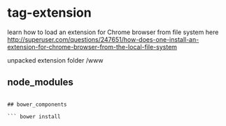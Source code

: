 # tag-extension

learn how to load an extension for Chrome browser from file system here http://superuser.com/questions/247651/how-does-one-install-an-extension-for-chrome-browser-from-the-local-file-system

unpacked extension folder /www  

## node_modules

``` npm install

## bower_components

``` bower install 
